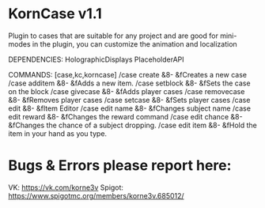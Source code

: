 # KornCase v1.1

Plugin to cases that are suitable for any project and are good for mini-modes
in the plugin, you can customize the animation and localization

DEPENDENCIES:
  HolographicDisplays
  PlaceholderAPI

COMMANDS:
 [case,kc,korncase]
  /case create <casename> &8- &fCreates a new case
  /case additem <casename> &8- &fAdds a new item.
  /case setblock <casename> &8- &fSets the case on the block
  /case givecase <player> <count> &8- &fAdds player cases
  /case removecase <player> <count> &8- &fRemoves player cases
  /case setcase <player> <count> &8- &fSets player cases
  /case edit <casename> &8- &fItem Editor
  /case edit <casename> name <name> <newname> &8- &fChanges subject name
  /case edit <casename> reward <name> <command> &8- &fChanges the reward command
  /case edit <casename> chance <name> <chance> &8- &fChanges the chance of a subject dropping.
  /case edit <casename> item <name> &8- &fHold the item in your hand as you type.

# Bugs & Errors please report here:
VK: https://vk.com/korne3v
Spigot: https://www.spigotmc.org/members/korne3v.685012/

